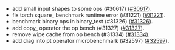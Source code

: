 * add small input shapes to some ops (#30617) ([#30617](https://github.com/pytorch/pytorch/pull/30617)).
* fix torch square_ benchmark runtime error (#31221) ([#31221](https://github.com/pytorch/pytorch/pull/31221)).
* benchmark binary ops in binary_test (#31326) ([#31326](https://github.com/pytorch/pytorch/pull/31326)).
* add copy_ operator the op bench (#31327) ([#31327](https://github.com/pytorch/pytorch/pull/31327)).
* remove wipe cache from op bench (#31334) ([#31334](https://github.com/pytorch/pytorch/pull/31334)).
* add diag into pt operator microbenchmark (#32597) ([#32597](https://github.com/pytorch/pytorch/pull/32597)).
